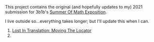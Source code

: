 This project contains the original (and hopefully updates to my) 2021 submission for 3b1b's [Summer Of Math Exposition](https://3b1b.co/some1).

I live outside so...everything takes longer; but I'll update this when I can.

1. [Lost In Translation: Moving The Locator](LocatorMoves.html)
2. 